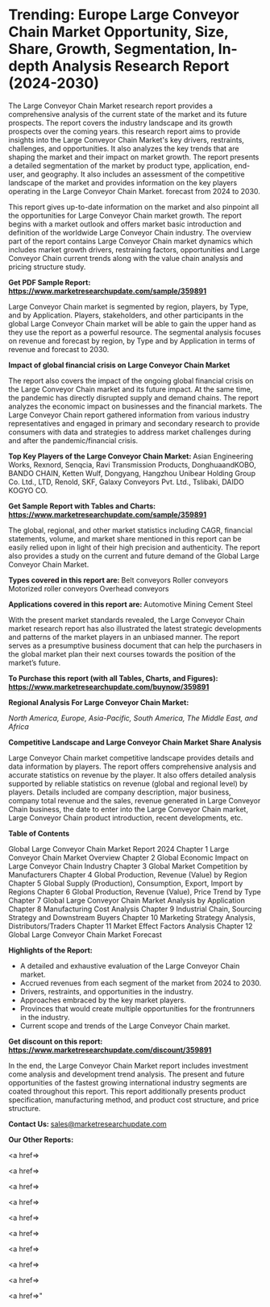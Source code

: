 # Trending: Europe Large Conveyor Chain Market Opportunity, Size, Share, Growth, Segmentation, In-depth Analysis Research Report (2024-2030)

The Large Conveyor Chain Market research report provides a comprehensive analysis of the current state of the market and its future prospects. The report covers the industry landscape and its growth prospects over the coming years. this research report aims to provide insights into the Large Conveyor Chain Market's key drivers, restraints, challenges, and opportunities. It also analyzes the key trends that are shaping the market and their impact on market growth. The report presents a detailed segmentation of the market by product type, application, end-user, and geography. It also includes an assessment of the competitive landscape of the market and provides information on the key players operating in the Large Conveyor Chain Market. forecast from 2024 to 2030.

This report gives up-to-date information on the market and also pinpoint all the opportunities for Large Conveyor Chain market growth. The report begins with a market outlook and offers market basic introduction and definition of the worldwide Large Conveyor Chain industry. The overview part of the report contains Large Conveyor Chain market dynamics which includes market growth drivers, restraining factors, opportunities and Large Conveyor Chain current trends along with the value chain analysis and pricing structure study.

<strong><b>Get PDF Sample Report: <a href=https://www.marketresearchupdate.com/sample/359891>https://www.marketresearchupdate.com/sample/359891</a></b></strong>

Large Conveyor Chain market is segmented by region, players, by Type, and by Application. Players, stakeholders, and other participants in the global Large Conveyor Chain market will be able to gain the upper hand as they use the report as a powerful resource. The segmental analysis focuses on revenue and forecast by region, by Type and by Application in terms of revenue and forecast to 2030.

<strong><b>Impact of global financial crisis on Large Conveyor Chain Market</b></strong>

The report also covers the impact of the ongoing global financial crisis on the Large Conveyor Chain market and its future impact. At the same time, the pandemic has directly disrupted supply and demand chains. The report analyzes the economic impact on businesses and the financial markets. The Large Conveyor Chain report gathered information from various industry representatives and engaged in primary and secondary research to provide consumers with data and strategies to address market challenges during and after the pandemic/financial crisis.

<strong><b>Top Key Players of the Large Conveyor Chain Market:
</b></strong>Asian Engineering Works, Rexnord, Senqcia, Ravi Transmission Products, DonghuaandKOBO, BANDO CHAIN, Ketten Wulf, Dongyang, Hangzhou Unibear Holding Group Co. Ltd., LTD, Renold, SKF, Galaxy Conveyors Pvt. Ltd., Tslibaki, DAIDO KOGYO CO.<strong><b>
</b></strong>

<strong><b>Get Sample Report with Tables and Charts: <a href=https://www.marketresearchupdate.com/sample/359891>https://www.marketresearchupdate.com/sample/359891</a></b></strong>

The global, regional, and other market statistics including CAGR, financial statements, volume, and market share mentioned in this report can be easily relied upon in light of their high precision and authenticity. The report also provides a study on the current and future demand of the Global Large Conveyor Chain Market.

<strong><b>Types covered in this report are:
</b></strong>Belt conveyors
Roller conveyors
Motorized roller conveyors
Overhead conveyors<strong><b>
</b></strong>

<strong><b>Applications covered in this report are:
</b></strong>Automotive
Mining
Cement
Steel<strong><b>
</b></strong>

With the present market standards revealed, the Large Conveyor Chain market research report has also illustrated the latest strategic developments and patterns of the market players in an unbiased manner. The report serves as a presumptive business document that can help the purchasers in the global market plan their next courses towards the position of the market’s future.

<strong><b>To Purchase this report (with all Tables, Charts, and Figures): <a href=https://www.marketresearchupdate.com/buynow/359891>https://www.marketresearchupdate.com/buynow/359891</a></b></strong>

<strong><b>Regional Analysis For Large Conveyor Chain Market:</b></strong>

<em><i>North America, Europe, Asia-Pacific, South America, The Middle East, and Africa</i></em>

<strong><b>Competitive Landscape and Large Conveyor Chain Market Share Analysis</b></strong>

Large Conveyor Chain market competitive landscape provides details and data information by players. The report offers comprehensive analysis and accurate statistics on revenue by the player. It also offers detailed analysis supported by reliable statistics on revenue (global and regional level) by players. Details included are company description, major business, company total revenue and the sales, revenue generated in Large Conveyor Chain business, the date to enter into the Large Conveyor Chain market, Large Conveyor Chain product introduction, recent developments, etc.

<strong><b>Table of Contents</b></strong>

Global Large Conveyor Chain Market Report 2024
Chapter 1 Large Conveyor Chain Market Overview
Chapter 2 Global Economic Impact on Large Conveyor Chain Industry
Chapter 3 Global Market Competition by Manufacturers
Chapter 4 Global Production, Revenue (Value) by Region
Chapter 5 Global Supply (Production), Consumption, Export, Import by Regions
Chapter 6 Global Production, Revenue (Value), Price Trend by Type
Chapter 7 Global Large Conveyor Chain Market Analysis by Application
Chapter 8 Manufacturing Cost Analysis
Chapter 9 Industrial Chain, Sourcing Strategy and Downstream Buyers
Chapter 10 Marketing Strategy Analysis, Distributors/Traders
Chapter 11 Market Effect Factors Analysis
Chapter 12 Global Large Conveyor Chain Market Forecast

<strong><b>Highlights of the Report:</b></strong>

- A detailed and exhaustive evaluation of the Large Conveyor Chain market.
- Accrued revenues from each segment of the market from 2024 to 2030.
- Drivers, restraints, and opportunities in the industry.
- Approaches embraced by the key market players.
- Provinces that would create multiple opportunities for the frontrunners in the industry.
- Current scope and trends of the Large Conveyor Chain market.

<strong><b>Get discount on this report: <a href=https://www.marketresearchupdate.com/discount/359891>https://www.marketresearchupdate.com/discount/359891</a></b></strong>

In the end, the Large Conveyor Chain Market report includes investment come analysis and development trend analysis. The present and future opportunities of the fastest growing international industry segments are coated throughout this report. This report additionally presents product specification, manufacturing method, and product cost structure, and price structure.

<strong><b>Contact Us:
</b></strong>sales@marketresearchupdate.com

<strong>Our Other Reports:</strong>

<a href=></a>

<a href=></a>

<a href=></a>

<a href=></a>

<a href=></a>

<a href=></a>

<a href=></a>

<a href=></a>

<a href=></a>

<a href=></a>"
